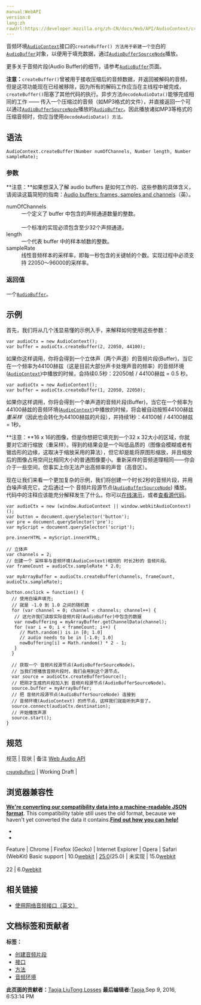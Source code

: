 ```yaml
---
manual:WebAPI
version:0
lang:zh
rawUrl:https://developer.mozilla.org/zh-CN/docs/Web/API/AudioContext/createBuffer
---
```






音频环境[`AudioContext`](%2544 "AudioContext接口表示由音频模块连接而成的音频处理图，每个模块对应一个AudioNode。AudioContext可以控制它所包含的节点的创建，以及音频处理、解码操作的执行。做任何事情之前都要先创建AudioContext对象，因为一切都发生在这个环境之中。")接口的`createBuffer() 方法用于新建一个空`白的[`AudioBuffer`](%2542 "这些类型对象被设计来控制小音频片段，往往短于45秒。对于更长的声音，通过 MediaElementAudioSourceNode来实现更为合适。缓存区（buffer）包含以下数据：不间断的IEEE75432位线性PCM，从-1到1的范围额定，就是说，32位的浮点缓存区的每个样本在-1.0到1.0之间。如果AudioBuffer有不同的频道，他们通常被保存在独立的缓存区。")对象，以便用于填充数据，通过[`AudioBufferSourceNode`](%2543 "AudioBufferSourceNode 接口代表一个由存储器中的音频数据组成的音频源,它通过AudioBuffer来进行存储. 它是一个AudioNode.")播放。



更多关于音频片段(Audio Buffer)的细节，请参考[`AudioBuffer`](%2542 "这些类型对象被设计来控制小音频片段，往往短于45秒。对于更长的声音，通过 MediaElementAudioSourceNode来实现更为合适。缓存区（buffer）包含以下数据：不间断的IEEE75432位线性PCM，从-1到1的范围额定，就是说，32位的浮点缓存区的每个样本在-1.0到1.0之间。如果AudioBuffer有不同的频道，他们通常被保存在独立的缓存区。")页面。



**注意：**`createBuffer()`曾被用于接收压缩后的音频数据，并返回被解码的音频，但是这项功能现在已经被移除，因为所有的解码工作应当在主线程中被完成，`createBuffer()`阻塞了其他代码的执行。异步方法`decodeAudioData()`能够完成相同的工作 —— 传入一个压缩过的音频（如MP3格式的文件），并直接返回一个可以通过[`AudioBufferSourceNode`](%2543 "AudioBufferSourceNode 接口代表一个由存储器中的音频数据组成的音频源,它通过AudioBuffer来进行存储. 它是一个AudioNode.")播放的[`AudioBuffer`](%2542 "这些类型对象被设计来控制小音频片段，往往短于45秒。对于更长的声音，通过 MediaElementAudioSourceNode来实现更为合适。缓存区（buffer）包含以下数据：不间断的IEEE75432位线性PCM，从-1到1的范围额定，就是说，32位的浮点缓存区的每个样本在-1.0到1.0之间。如果AudioBuffer有不同的频道，他们通常被保存在独立的缓存区。")。因此播放诸如MP3等格式的压缩音频时，你应当使用`decodeAudioData() 方法。`



## 语法<a name="语法"></a>

```
AudioContext.createBuffer(Number numOfChannels, Number length, Number sampleRate);
```

### 参数<a name="参数"></a>


**注意：**如果想深入了解 audio buffers 是如何工作的、这些参数的具体含义，请阅读这篇简短的指南：[Audio buffers: frames, samples and channels](%3923 "")（英）。


<dl><dt id=''>numOfChannels</dt><dd>一个定义了 buffer 中包含的声频通道数量的整数。<br></br>一个标准的实现必须包含至少32个声频通道。</dd><dt id=''></dt><dt id=''>length</dt><dd>一个代表 buffer 中的样本帧数的整数。</dd><dt id=''>sampleRate</dt><dd>线性音频样本的采样率，即每一秒包含的关键帧的个数。实现过程中必须支持 22050～96000的采样率。</dd></dl>




### 返回值<a name="返回值"></a>


一个[`AudioBuffer`](%2542 "这些类型对象被设计来控制小音频片段，往往短于45秒。对于更长的声音，通过 MediaElementAudioSourceNode来实现更为合适。缓存区（buffer）包含以下数据：不间断的IEEE75432位线性PCM，从-1到1的范围额定，就是说，32位的浮点缓存区的每个样本在-1.0到1.0之间。如果AudioBuffer有不同的频道，他们通常被保存在独立的缓存区。")。


## 示例<a name="示例"></a>


首先，我们将从几个浅显易懂的示例入手，来解释如何使用这些参数：


```
var audioCtx = new AudioContext();
var buffer = audioCtx.createBuffer(2, 22050, 44100);
```


如果你这样调用，你将会得到一个立体声（两个声道）的音频片段(Buffer)，当它在一个频率为44100赫兹（这是目前大部分声卡处理声音的频率）的音频环境([`AudioContext`](%2544 "AudioContext接口表示由音频模块连接而成的音频处理图，每个模块对应一个AudioNode。AudioContext可以控制它所包含的节点的创建，以及音频处理、解码操作的执行。做任何事情之前都要先创建AudioContext对象，因为一切都发生在这个环境之中。"))中播放的时候，会持续0.5秒：22050帧 / 44100赫兹 = 0.5 秒。


```
var audioCtx = new AudioContext();
var buffer = audioCtx.createBuffer(1, 22050, 22050);
```


如果你这样调用，你将会得到一个单声道的音频片段(Buffer)，当它在一个频率为44100赫兹的音频环境([`AudioContext`](%2544 "AudioContext接口表示由音频模块连接而成的音频处理图，每个模块对应一个AudioNode。AudioContext可以控制它所包含的节点的创建，以及音频处理、解码操作的执行。做任何事情之前都要先创建AudioContext对象，因为一切都发生在这个环境之中。"))中播放的时候，将会被自动按照44100赫兹*重采样*（因此也会转化为44100赫兹的片段），并持续1秒：44100帧 / 44100赫兹 = 1秒。



**注意：**16 x 16的图像，但是你想把它填充到一个32 x 32大小的区域，你就要对它进行缩放（重采样）。得到的结果会是一个叫低品质的（图像会模糊或者有锯齿形的边缘，这取决于缩放采用的算法），但它却是能将原图形缩放，并且缩放后的图像占用空间比相同大小的普通图像要小。重新采样的音频道理相同——你会介于一些空间，但事实上你无法产出高频率的声音（高音区）。




现在让我们来看一个更加复杂的示例，我们将创建一个时长2秒的音频片段，并用白噪声填充它，之后通过一个 音频片段源节点([`AudioBufferSourceNode`](%2543 "AudioBufferSourceNode 接口代表一个由存储器中的音频数据组成的音频源,它通过AudioBuffer来进行存储. 它是一个AudioNode.")) 播放。代码中的注释应该能充分解释发生了什么。你可以[在线演示](%3766 "")，或者[查看源代码](%3767 "")。


```
var audioCtx = new (window.AudioContext || window.webkitAudioContext)();
var button = document.querySelector('button');
var pre = document.querySelector('pre');
var myScript = document.querySelector('script');

pre.innerHTML = myScript.innerHTML;

// 立体声
var channels = 2;
// 创建一个 采样率与音频环境(AudioContext)相同的 时长2秒的 音频片段。
var frameCount = audioCtx.sampleRate * 2.0;

var myArrayBuffer = audioCtx.createBuffer(channels, frameCount, audioCtx.sampleRate);

button.onclick = function() {
  // 使用白噪声填充;
  // 就是 -1.0 到 1.0 之间的随机数
  for (var channel = 0; channel < channels; channel++) {
   // 这允许我们读取实际音频片段(AudioBuffer)中包含的数据
   var nowBuffering = myArrayBuffer.getChannelData(channel);
   for (var i = 0; i < frameCount; i++) {
     // Math.random() is in [0; 1.0]
     // audio needs to be in [-1.0; 1.0]
     nowBuffering[i] = Math.random() * 2 - 1;
   }
  }

  // 获取一个 音频片段源节点(AudioBufferSourceNode)。
  // 当我们想播放音频片段时，我们会用到这个源节点。
  var source = audioCtx.createBufferSource();
  // 把刚才生成的片段加入到 音频片段源节点(AudioBufferSourceNode)。
  source.buffer = myArrayBuffer;
  // 把 音频片段源节点(AudioBufferSourceNode) 连接到
  // 音频环境(AudioContext) 的终节点，这样我们就能听到声音了。
  source.connect(audioCtx.destination);
  // 开始播放声源
  source.start();
} 

```

## 规范<a name="规范"></a>
规范 | 现状 | 备注 
[Web Audio API<br></br><small>createBuffer()</small>](%22765 "") | Working Draft |  


## 浏览器兼容性<a name="浏览器兼容性"></a>


**[We&#39;re converting our compatibility data into a machine-readable JSON format](%3344 "")**. This compatibility table still uses the old format, because we haven&#39;t yet converted the data it contains.**[Find out how you can help!](%3392 "")**


* 
* 
Feature | Chrome | Firefox (Gecko) | Internet Explorer | Opera | Safari (WebKit) 
Basic support | 10.0[webkit](%3568 "The name of this feature is prefixed with 'webkit' as this browser considers it experimental") | [25.0](%3679 "Released on 2013-10-29.")(25.0) | 未实现 | 15.0[webkit](%3568 "The name of this feature is prefixed with 'webkit' as this browser considers it experimental")<br></br>22 | 6.0[webkit](%3568 "The name of this feature is prefixed with 'webkit' as this browser considers it experimental") 





## 相关链接<a name="相关链接"></a>

* [使用网络音频接口（英文）](%3811 "")



## 文档标签和贡献者
**标签：**
* [创建音频片段](%22766 "")
* [接口](%4188 "")
* [方法](%22767 "")
* [音频环境](%22768 "")

**此页面的贡献者：**[Taoja](%3471 ""),[LiuTong](%22769 ""),[Losses](%15642 "")
**最后编辑者:**[Taoja](%3471 ""),<time>Sep 9, 2016, 6:53:14 PM</time>


